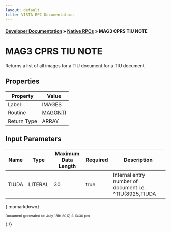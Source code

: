 ```yaml
---
layout: default
title: VISTA RPC Documentation
---
```


#### [Developer Documentation](../index) &#187; [Native RPCs](TableOfContents) &#187; MAG3 CPRS TIU NOTE<br/>
# MAG3 CPRS TIU NOTE

Returns a list of all images for a TIU document.for a TIU document

## Properties

Property | Value
--- | ---
Label | IMAGES
Routine | [MAGGNTI](http://code.osehra.org/dox/Routine_MAGGNTI_source.html)
Return Type | ARRAY


## Input Parameters

Name | Type | Maximum Data Length | Required | Description
--- | --- | --- | --- | ---
TIUDA | LITERAL | 30 | true | Internal entry number of document i.e.  ^TIU(8925,TIUDA



{::nomarkdown} <br/><p style="font-size: 11px">Document generated on July 13th 2017, 2:13:30 pm</p>{:/}